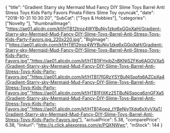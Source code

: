{
	"title": "Gradient Starry sky Mermaid Mud Fancy DIY Slime Toys Barrel Anti Stress Toys Kids Party Favors Pinata Fillers Slime Toy oyuncak",
	"date": "2018-10-31 10:30:20",
	"SubCat": ["Toys & Hobbies"],
	"categories": ["Novelty "],
	"thumbnailImage": "https://ae01.alicdn.com/kf/HTB12troz4WYBuNjy1zkq6xGGpXaH/Gradient-Starry-sky-Mermaid-Mud-Fancy-DIY-Slime-Toys-Barrel-Anti-Stress-Toys-Kids-Party-Favors.jpg_220x220.jpg",
	"BigImage": ["https://ae01.alicdn.com/kf/HTB12troz4WYBuNjy1zkq6xGGpXaH/Gradient-Starry-sky-Mermaid-Mud-Fancy-DIY-Slime-Toys-Barrel-Anti-Stress-Toys-Kids-Party-Favors.jpg","https://ae01.alicdn.com/kf/HTB1IFHxjbZnBKNjSZFKq6AGOVXa5/Gradient-Starry-sky-Mermaid-Mud-Fancy-DIY-Slime-Toys-Barrel-Anti-Stress-Toys-Kids-Party-Favors.jpg","https://ae01.alicdn.com/kf/HTB17fGRzYSYBuNjSspfq6AZCpXa4/Gradient-Starry-sky-Mermaid-Mud-Fancy-DIY-Slime-Toys-Barrel-Anti-Stress-Toys-Kids-Party-Favors.jpg","https://ae01.alicdn.com/kf/HTB1FtXKz25TBuNjSspcq6znGFXa5/Gradient-Starry-sky-Mermaid-Mud-Fancy-DIY-Slime-Toys-Barrel-Anti-Stress-Toys-Kids-Party-Favors.jpg","https://ae01.alicdn.com/kf/HTB14jopz_tYBeNjy1Xdq6xXyVXaT/Gradient-Starry-sky-Mermaid-Mud-Fancy-DIY-Slime-Toys-Barrel-Anti-Stress-Toys-Kids-Party-Favors.jpg"],
	"actualPrice": 5.38,
	"comparePrice": 6.38,
	"linkurl": "http://s.click.aliexpress.com/e/PQXNWwc",
	"inStock": 144
}
